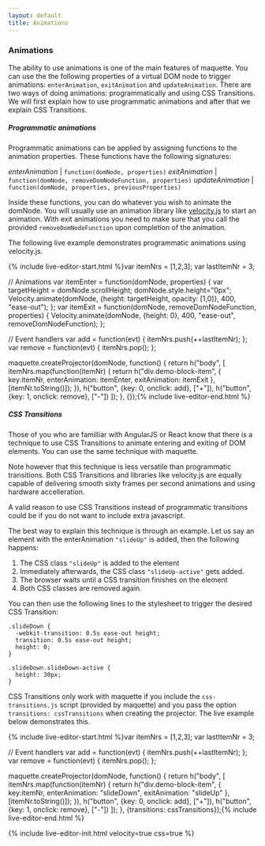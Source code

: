 ```yaml
---
layout: default
title: Animations
---
```


### Animations

The ability to use animations is one of the main features of maquette.
You can use the the following properties of a virtual DOM node to trigger animations:
`enterAnimation`, `exitAnimation` and `updateAnimation`.
There are two ways of doing animations: programmatically and using CSS Transitions.
We will first explain how to use programmatic animations and after that we
explain CSS Transitions.

##### Programmatic animations

Programmatic animations can be applied by assigning functions to the animation properties.
These functions have the following signatures:

 *enterAnimation*  | `function(domNode, properties)`
 *exitAnimation*   | `function(domNode, removeDomNodeFunction, properties)`
 *updateAnimation* | `function(domNode, properties, previousProperties)`

Inside these functions, you can do whatever you wish to animate the domNode.
You will usually use an animation library like [velocity.js](http://julian.com/research/velocity/) to start an animation.
With exit animations you need to make sure that you call the provided `removeDomNodeFunction` upon completion of the animation.

The following live example demonstrates programmatic animations using velocity.js.

{% include live-editor-start.html %}var itemNrs = [1,2,3];
var lastItemNr = 3;

// Animations
var itemEnter = function(domNode, properties) {
  var targetHeight = domNode.scrollHeight;
  domNode.style.height="0px";
  Velocity.animate(domNode, {height: targetHeight, opacity: [1,0]}, 400, "ease-out");
};
var itemExit = function(domNode, removeDomNodeFunction, properties) {
  Velocity.animate(domNode, {height: 0}, 400, "ease-out", removeDomNodeFunction);
};

// Event handlers
var add = function(evt) {
  itemNrs.push(++lastItemNr);
};
var remove = function(evt) {
  itemNrs.pop();
};

maquette.createProjector(domNode, function() {
  return h("body", [
    itemNrs.map(function(itemNr) {
      return h("div.demo-block-item", {
        key:itemNr, enterAnimation: itemEnter, exitAnimation: itemExit
      }, [itemNr.toString()]);
    }),
    h("button", {key: 0, onclick: add}, ["+"]),
    h("button", {key: 1, onclick: remove}, ["-"])
  ]);
}, {});{% include live-editor-end.html %}

##### CSS Transitions

Those of you who are familliar with AngularJS or React know that there is a technique to use CSS Transitions to animate
entering and exiting of DOM elements. You can use the same technique with maquette.

Note however that this technique is less versatile than programmatic transitions.
Both CSS Transitions and libraries like velocity.js are equally capable of delivering smooth sixty frames per second animations and using hardware accelleration.

A valid reason to use CSS Transitions instead of programmatic transitions could be if you do not want to include extra javascript.

The best way to explain this technique is through an example. Let us say an element with the enterAnimation `"slideUp"` is added, then the following happens:

 1. The CSS class `"slideUp"` is added to the element
 2. Immediately afterwards, the CSS class `"slideUp-active"` gets added. 
 3. The browser waits until a CSS transition finishes on the element
 4. Both CSS classes are removed again.

You can then use the following lines to the stylesheet to trigger the desired CSS Transition:

    .slideDown {
      -webkit-transition: 0.5s ease-out height;
      transition: 0.5s ease-out height;
      height: 0;
    }
    
    .slideDown.slideDown-active {
      height: 30px;
    }
    
CSS Transitions only work with maquette if you include the `css-transitions.js` script (provided by maquette) and you pass the option `transitions: cssTransitions` when creating the projector. 
The live example below demonstrates this.

{% include live-editor-start.html %}var itemNrs = [1,2,3];
var lastItemNr = 3;

// Event handlers
var add = function(evt) {
  itemNrs.push(++lastItemNr);
};
var remove = function(evt) {
  itemNrs.pop();
};

maquette.createProjector(domNode, function() {
  return h("body", [
    itemNrs.map(function(itemNr) {
      return h("div.demo-block-item", {
        key:itemNr, enterAnimation: "slideDown", exitAnimation: "slideUp"
      }, [itemNr.toString()]);
    }),
    h("button", {key: 0, onclick: add}, ["+"]),
    h("button", {key: 1, onclick: remove}, ["-"])
  ]);
}, {transitions: cssTransitions});{% include live-editor-end.html %}

{% include live-editor-init.html velocity=true css=true %}

